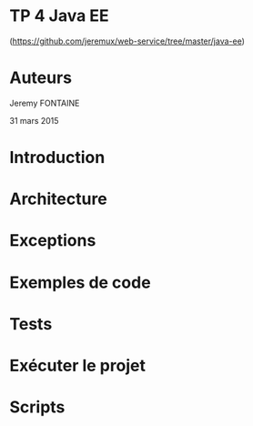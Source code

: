 TP 4 Java EE
========

(https://github.com/jeremux/web-service/tree/master/java-ee)
# Auteurs

Jeremy FONTAINE

31 mars 2015


# Introduction


# Architecture


# Exceptions


# Exemples de code


# Tests


# Exécuter le projet


# Scripts 
